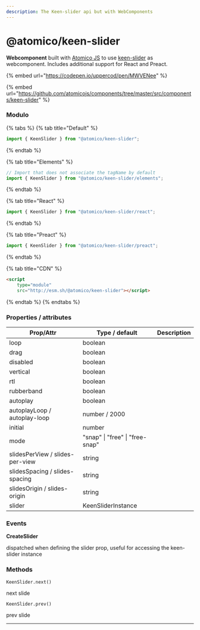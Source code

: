 ```yaml
---
description: The Keen-slider api but with WebComponents
---
```


# @atomico/keen-slider

**Webcomponent** built with [Atomico JS](https://atomicojs.dev/) to use [keen-slider](https://keen-slider.io/) as webcomponent. Includes additional support for React and Preact.

{% embed url="https://codepen.io/uppercod/pen/MWVENee" %}

{% embed url="https://github.com/atomicojs/components/tree/master/src/components/keen-slider" %}

### Modulo

{% tabs %}
{% tab title="Default" %}
```javascript
import { KeenSlider } from "@atomico/keen-slider";
```


{% endtab %}

{% tab title="Elements" %}
```javascript
// Import that does not associate the tagName by default
import { KeenSlider } from "@atomico/keen-slider/elements";
```
{% endtab %}

{% tab title="React" %}
```javascript
import { KeenSlider } from "@atomico/keen-slider/react";
```
{% endtab %}

{% tab title="Preact" %}
```javascript
import { KeenSlider } from "@atomico/keen-slider/preact";
```
{% endtab %}

{% tab title="CDN" %}
```html
<script 
    type="module" 
    src="http://esm.sh/@atomico/keen-slider"></script>
```
{% endtab %}
{% endtabs %}

### Properties / attributes

| Prop/Attr                       | Type / default                  | Description |
| ------------------------------- | ------------------------------- | ----------- |
| loop                            | boolean                         |             |
| drag                            | boolean                         |             |
| disabled                        | boolean                         |             |
| vertical                        | boolean                         |             |
| rtl                             | boolean                         |             |
| rubberband                      | boolean                         |             |
| autoplay                        | boolean                         |             |
| autoplayLoop / autoplay-loop    | number / 2000                   |             |
| initial                         | number                          |             |
| mode                            | "snap" \| "free" \| "free-snap" |             |
| slidesPerView / slides-per-view | string                          |             |
| slidesSpacing / slides-spacing  | string                          |             |
| slidesOrigin / slides-origin    | string                          |             |
| slider                          | KeenSliderInstance              |             |

### Events

**CreateSlider**

dispatched when defining the slider prop, useful for accessing the keen-slider instance

### Methods

`KeenSlider.next()`

next slide

`KeenSlider.prev()`

prev slide

****
